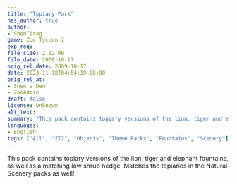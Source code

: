 ```yaml
---
title: "Topiary Pack"
has_author: true
author: 
- ShenTirag
game: Zoo Tycoon 2
exp_req: 
file_size: 2.32 MB
file_date: 2009-10-17
orig_rel_date: 2009-10-17
date: 2023-11-18T04:54:19-08:00
orig_rel_at: 
- Shen's Den
- ZooAdmin
draft: false
license: Unknown
alt_text: 
summary: "This pack contains topiary versions of the lion, tiger and elephant fountains, as well as a matching low shrub hedge."
languages:
- English
tags: ["All", "ZT2", "Objects", "Theme Packs", "Fountains", "Scenery"]
---
```


This pack contains topiary versions of the lion, tiger and elephant fountains, as well as a matching low shrub hedge.  Matches the topiaries in the Natural Scenery packs as well!